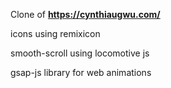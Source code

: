 Clone of **https://cynthiaugwu.com/**

icons using remixicon

smooth-scroll using locomotive js

gsap-js library for web animations
